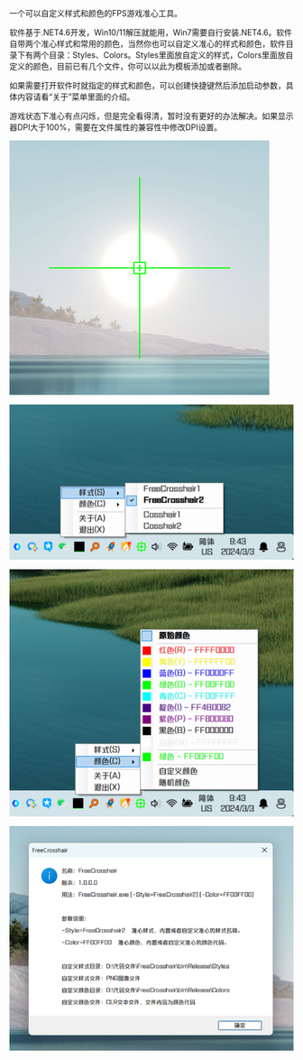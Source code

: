 一个可以自定义样式和颜色的FPS游戏准心工具。

软件基于.NET4.6开发，Win10/11解压就能用，Win7需要自行安装.NET4.6。软件自带两个准心样式和常用的颜色，当然你也可以自定义准心的样式和颜色，软件目录下有两个目录：Styles、Colors。Styles里面放自定义的样式，Colors里面放自定义的颜色，目前已有几个文件，你可以以此为模板添加或者删除。

如果需要打开软件时就指定的样式和颜色，可以创建快捷键然后添加启动参数，具体内容请看“关于”菜单里面的介绍。

游戏状态下准心有点闪烁，但是完全看得清，暂时没有更好的办法解决。如果显示器DPI大于100%，需要在文件属性的兼容性中修改DPI设置。

![image](https://github.com/allthewayeast/FreeCrosshair/blob/main/img/001.png)

![image](https://github.com/allthewayeast/FreeCrosshair/blob/main/img/002.png)

![image](https://github.com/allthewayeast/FreeCrosshair/blob/main/img/003.png)

![image](https://github.com/allthewayeast/FreeCrosshair/blob/main/img/004.png)
